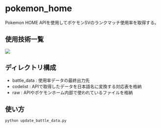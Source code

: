 # pokemon_home
Pokemon HOME APIを使用してポケモンSVのランクマッチ使用率を取得する。

## 使用技術一覧
<img src="https://img.shields.io/badge/-Python-F2C63C.svg?logo=python&style=for-the-badge">

## ディレクトリ構成
- battle_data : 使用率データの最終出力先
- codelist : APIで取得したデータを日本語名に変換する対応表を格納
- raw : APIやポケモンホーム内部で使われているファイルを格納

## 使い方
```
python update_battle_data.py
```
